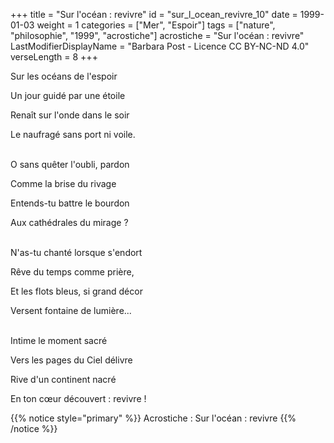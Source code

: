 +++
title = "Sur l'océan : revivre"
id = "sur_l_ocean_revivre_10"
date = 1999-01-03
weight = 1
categories = ["Mer", "Espoir"]
tags = ["nature", "philosophie", "1999", "acrostiche"]
acrostiche = "Sur l'océan : revivre"
LastModifierDisplayName = "Barbara Post - Licence CC BY-NC-ND 4.0"
verseLength = 8
+++

Sur les océans de l'espoir

Un jour guidé par une étoile

Renaît sur l'onde dans le soir

Le naufragé sans port ni voile.

 \
O sans quêter l'oubli, pardon

Comme la brise du rivage

Entends-tu battre le bourdon

Aux cathédrales du mirage ?

 \
N'as-tu chanté lorsque s'endort

Rêve du temps comme prière,

Et les flots bleus, si grand décor

Versent fontaine de lumière...

 \
Intime le moment sacré

Vers les pages du Ciel délivre

Rive d'un continent nacré

En ton cœur découvert : revivre !

{{% notice style="primary" %}}
Acrostiche : Sur l'océan : revivre
{{% /notice %}}
